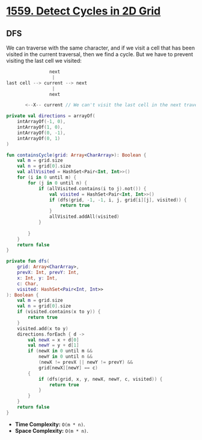 # [1559. Detect Cycles in 2D Grid](https://leetcode.com/problems/detect-cycles-in-2d-grid/description/)

## DFS
We can traverse with the same character, and if we visit a cell that has been visited in the current traversal, then we find a cycle. But we have to prevent visiting the last cell we visited:

```js
                next
                 |
last cell --> current --> next
                 |
                next

       <--X-- current // We can't visit the last cell in the next traversal
```

```kotlin
private val directions = arrayOf(
    intArrayOf(-1, 0),
    intArrayOf(1, 0),
    intArrayOf(0, -1),
    intArrayOf(0, 1)
)

fun containsCycle(grid: Array<CharArray>): Boolean {
    val m = grid.size
    val n = grid[0].size
    val allVisited = HashSet<Pair<Int, Int>>()
    for (i in 0 until m) {
        for (j in 0 until n) {
            if (allVisited.contains(i to j).not()) {
                val visited = HashSet<Pair<Int, Int>>()
                if (dfs(grid, -1, -1, i, j, grid[i][j], visited)) {
                    return true
                }
                allVisited.addAll(visited)
            }
            
        }
    }
    return false
}

private fun dfs(
    grid: Array<CharArray>, 
    prevX: Int, prevY: Int,
    x: Int, y: Int, 
    c: Char, 
    visited: HashSet<Pair<Int, Int>>
): Boolean {
    val m = grid.size
    val n = grid[0].size
    if (visited.contains(x to y)) {
        return true
    }
    visited.add(x to y)
    directions.forEach { d -> 
        val newX = x + d[0]
        val newY = y + d[1]
        if (newX in 0 until m && 
            newY in 0 until n && 
            (newX != prevX || newY != prevY) &&
            grid[newX][newY] == c) 
        {
            if (dfs(grid, x, y, newX, newY, c, visited)) {
                return true
            }
        }
    }
    return false
}
```

* **Time Complexity:** `O(m * n)`.
* **Space Complexity:** `O(m * n)`.
